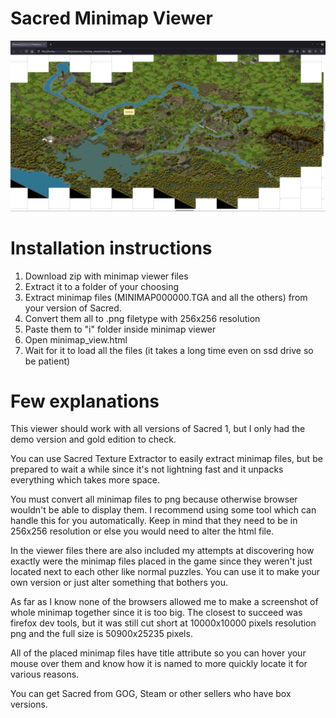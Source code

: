 # Sacred Minimap Viewer

![demo minimap view](https://raw.githubusercontent.com/MrQuerter/sacred-minimap-viewer/main/demo_minimap_view.png)

# Installation instructions

1. Download zip with minimap viewer files
2. Extract it to a folder of your choosing
3. Extract minimap files (MINIMAP000000.TGA and all the others) from your version of Sacred.
4. Convert them all to .png filetype with 256x256 resolution
5. Paste them to "i" folder inside minimap viewer
6. Open minimap_view.html
7. Wait for it to load all the files (it takes a long time even on ssd drive so be patient)


# Few explanations

This viewer should work with all versions of Sacred 1, but I only had the demo version and gold edition to check.

You can use Sacred Texture Extractor to easily extract minimap files, but be prepared to wait a while since it's not lightning fast and it unpacks everything which takes more space.

You must convert all minimap files to png because otherwise browser wouldn't be able to display them. I recommend using some tool which can handle this for you automatically. Keep in mind that they need to be in 256x256 resolution or else you would need to alter the html file.

In the viewer files there are also included my attempts at discovering how exactly were the minimap files placed in the game since they weren't just located next to each other like normal puzzles. You can use it to make your own version or just alter something that bothers you.

As far as I know none of the browsers allowed me to make a screenshot of whole minimap together since it is too big. The closest to succeed was firefox dev tools, but it was still cut short at 10000x10000 pixels resolution png and the full size is 50900x25235 pixels.

All of the placed minimap files have title attribute so you can hover your mouse over them and know how it is named to more quickly locate it for various reasons.

You can get Sacred from GOG, Steam or other sellers who have box versions.

